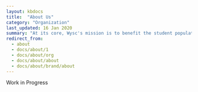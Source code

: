 ```yaml
---
layout: kbdocs
title:  "About Us"
category: "Organization"
last_updated: 16 Jan 2020
summary: "At its core, Wysc's mission is to benefit the student population at large."
redirect_from:
  - about
  - docs/about/1
  - docs/about/org
  - docs/about/about
  - docs/about/brand/about
---
```


Work in Progress